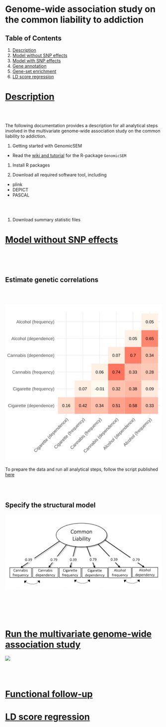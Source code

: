 Genome-wide association study on the common liability to addiction
================

## Table of Contents

1.  [Description](#description)
2.  [Model without SNP effects](#model)
3.  [Model with SNP effects](#modelSNP)
4.  [Gene annotation](#functional)
5.  [Gene-set enrichment](#enrichment)
6.  [LD score regression](#ldsc)

# [Description](#description)

</br></br>

The following documentation provides a description for all analytical
steps involved in the multivariate genome-wide association study on the
common liability to addiction.

1.  Getting started with GenomicSEM

-   Read the [wiki and
    tutorial](https://github.com/GenomicSEM/GenomicSEM/wiki) for the
    R-package `GenomicSEM`

1.  Install R packages

2.  Download all required software tool, including

-   plink
-   DEPICT
-   PASCAL

</br></br>

1.  Download summary statistic files

# [Model without SNP effects](#model)

</br></br></br>

## Estimate genetic correlations

</br></br>

![](results/figures/CorrGWA.svg) </br>

To prepare the data and run all analytical steps, follow the script
published
[here](https://github.com/TabeaSchoeler/TS2021_CommonLiabAddiction/analysis)

</br></br>

## Specify the structural model

![](results/figures/strucModel.png)

</br></br></br></br>

# [Run the multivariate genome-wide association study](#modelSNP)

![](results/figures/ManHplot_commonLiability.jpeg)

</br></br>

# [Functional follow-up](#functional)

# [LD score regression](#ldsc)
